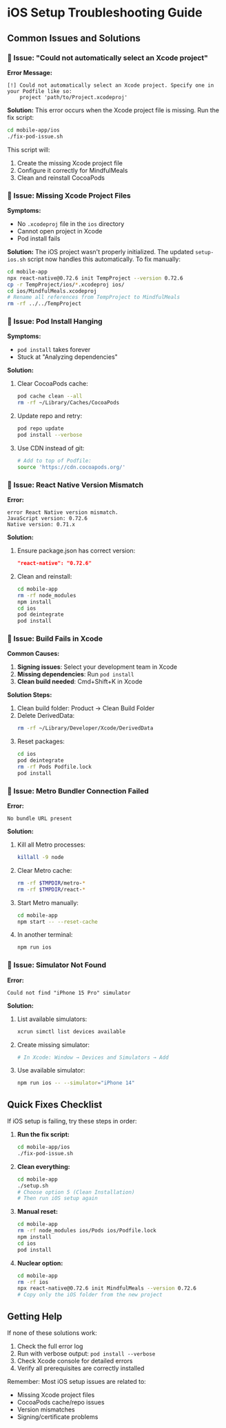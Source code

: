 # iOS Setup Troubleshooting Guide

## Common Issues and Solutions

### 🔴 Issue: "Could not automatically select an Xcode project"

**Error Message:**
```
[!] Could not automatically select an Xcode project. Specify one in your Podfile like so:
    project 'path/to/Project.xcodeproj'
```

**Solution:**
This error occurs when the Xcode project file is missing. Run the fix script:

```bash
cd mobile-app/ios
./fix-pod-issue.sh
```

This script will:
1. Create the missing Xcode project file
2. Configure it correctly for MindfulMeals
3. Clean and reinstall CocoaPods

### 🔴 Issue: Missing Xcode Project Files

**Symptoms:**
- No `.xcodeproj` file in the `ios` directory
- Cannot open project in Xcode
- Pod install fails

**Solution:**
The iOS project wasn't properly initialized. The updated `setup-ios.sh` script now handles this automatically. To fix manually:

```bash
cd mobile-app
npx react-native@0.72.6 init TempProject --version 0.72.6
cp -r TempProject/ios/*.xcodeproj ios/
cd ios/MindfulMeals.xcodeproj
# Rename all references from TempProject to MindfulMeals
rm -rf ../../TempProject
```

### 🔴 Issue: Pod Install Hanging

**Symptoms:**
- `pod install` takes forever
- Stuck at "Analyzing dependencies"

**Solution:**
1. Clear CocoaPods cache:
   ```bash
   pod cache clean --all
   rm -rf ~/Library/Caches/CocoaPods
   ```

2. Update repo and retry:
   ```bash
   pod repo update
   pod install --verbose
   ```

3. Use CDN instead of git:
   ```bash
   # Add to top of Podfile:
   source 'https://cdn.cocoapods.org/'
   ```

### 🔴 Issue: React Native Version Mismatch

**Error:**
```
error React Native version mismatch.
JavaScript version: 0.72.6
Native version: 0.71.x
```

**Solution:**
1. Ensure package.json has correct version:
   ```json
   "react-native": "0.72.6"
   ```

2. Clean and reinstall:
   ```bash
   cd mobile-app
   rm -rf node_modules
   npm install
   cd ios
   pod deintegrate
   pod install
   ```

### 🔴 Issue: Build Fails in Xcode

**Common Causes:**
1. **Signing issues**: Select your development team in Xcode
2. **Missing dependencies**: Run `pod install`
3. **Clean build needed**: Cmd+Shift+K in Xcode

**Solution Steps:**
1. Clean build folder: Product → Clean Build Folder
2. Delete DerivedData:
   ```bash
   rm -rf ~/Library/Developer/Xcode/DerivedData
   ```
3. Reset packages:
   ```bash
   cd ios
   pod deintegrate
   rm -rf Pods Podfile.lock
   pod install
   ```

### 🔴 Issue: Metro Bundler Connection Failed

**Error:**
```
No bundle URL present
```

**Solution:**
1. Kill all Metro processes:
   ```bash
   killall -9 node
   ```

2. Clear Metro cache:
   ```bash
   rm -rf $TMPDIR/metro-*
   rm -rf $TMPDIR/react-*
   ```

3. Start Metro manually:
   ```bash
   cd mobile-app
   npm start -- --reset-cache
   ```

4. In another terminal:
   ```bash
   npm run ios
   ```

### 🔴 Issue: Simulator Not Found

**Error:**
```
Could not find "iPhone 15 Pro" simulator
```

**Solution:**
1. List available simulators:
   ```bash
   xcrun simctl list devices available
   ```

2. Create missing simulator:
   ```bash
   # In Xcode: Window → Devices and Simulators → Add
   ```

3. Use available simulator:
   ```bash
   npm run ios -- --simulator="iPhone 14"
   ```

## Quick Fixes Checklist

If iOS setup is failing, try these steps in order:

1. **Run the fix script:**
   ```bash
   cd mobile-app/ios
   ./fix-pod-issue.sh
   ```

2. **Clean everything:**
   ```bash
   cd mobile-app
   ./setup.sh
   # Choose option 5 (Clean Installation)
   # Then run iOS setup again
   ```

3. **Manual reset:**
   ```bash
   cd mobile-app
   rm -rf node_modules ios/Pods ios/Podfile.lock
   npm install
   cd ios
   pod install
   ```

4. **Nuclear option:**
   ```bash
   cd mobile-app
   rm -rf ios
   npx react-native@0.72.6 init MindfulMeals --version 0.72.6
   # Copy only the iOS folder from the new project
   ```

## Getting Help

If none of these solutions work:

1. Check the full error log
2. Run with verbose output: `pod install --verbose`
3. Check Xcode console for detailed errors
4. Verify all prerequisites are correctly installed

Remember: Most iOS setup issues are related to:
- Missing Xcode project files
- CocoaPods cache/repo issues
- Version mismatches
- Signing/certificate problems